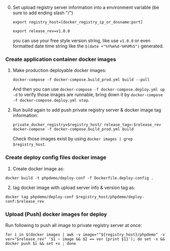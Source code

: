 0. Set upload registry server information into a environment variable (be sure to add ending slash "/")

    ``export registry_host=[docker_registry_ip_or_dnsname:port]``

    ``export release_rev=v1.0.0``

    you can use your free style version string, like use ``v1.0.0``  or even formatted date time string like the ``$(date +"%Y%m%d-%H%M%S")`` generated.

### Create application container docker images
1. Make production deployable docker images:

    ``docker-compose -f docker-compose.build_prod.yml build --pull``

    And then you can use ``docker-compose -f docker-compose.deploy.yml up -d`` to verify those images are runnable, bring down it by ``docker-compose -f docker-compose.deploy.yml stop``.
2. Run build again to add push private registry server & docker image tag information:

   ``private_docker_registry=$registry_host/ release_tag=:$release_rev docker-compose -f docker-compose.build_prod.yml build``

   Check those images exist by using ``docker images | grep $registry_host``.

### Create deploy config files docker image

1. Create docker image as:

  ``docker build -t phpdemo/deploy-conf -f Dockerfile.deploy-config .``

2. tag docker image with upload server info & version tag as:

  ``docker tag phpdemo/deploy-conf $registry_host/phpdemo/deploy-conf:$release_rev``

### Upload (Push) docker images for deploy
Run following to push all image to private registry server at once:

``for i in $(docker images | awk -v image="^${registry_host}/phpdemo" -v ver="$release_rev" '$1 ~ image && $2 == ver {print $1}'); do set -x && docker push $i && set +x ; done``
